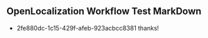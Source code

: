 ## OpenLocalization Workflow Test MarkDown
* 2fe880dc-1c15-429f-afeb-923acbcc8381 thanks!

<!--HONumber=Sep16_HO1-->


